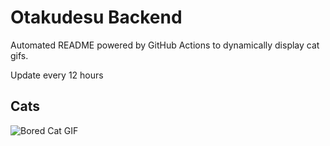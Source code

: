 # Otakudesu Backend

Automated README powered by GitHub Actions to dynamically display cat gifs.

 Update every 12 hours

## Cats

![Bored Cat GIF](https://media4.giphy.com/media/mlvseq9yvZhba/200.gif?cid=9acd02dayimos7v8bbdy33f51ubabs6yxi6g8jc4shr31eht&ep=v1_gifs_search&rid=200.gif&ct=g)
